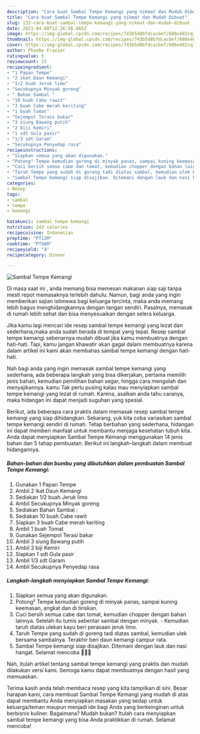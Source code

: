```yaml
---
description: "Cara buat Sambal Tempe Kemangi yang nikmat dan Mudah Dibuat"
title: "Cara buat Sambal Tempe Kemangi yang nikmat dan Mudah Dibuat"
slug: 133-cara-buat-sambal-tempe-kemangi-yang-nikmat-dan-mudah-dibuat
date: 2021-04-08T12:26:56.665Z
image: https://img-global.cpcdn.com/recipes/743b5d8bfdcacbef/680x482cq70/sambal-tempe-kemangi-foto-resep-utama.jpg
thumbnail: https://img-global.cpcdn.com/recipes/743b5d8bfdcacbef/680x482cq70/sambal-tempe-kemangi-foto-resep-utama.jpg
cover: https://img-global.cpcdn.com/recipes/743b5d8bfdcacbef/680x482cq70/sambal-tempe-kemangi-foto-resep-utama.jpg
author: Phoebe Frazier
ratingvalue: 5
reviewcount: 15
recipeingredient:
- "1 Papan Tempe"
- "2 ikat Daun Kemangi"
- "1/2 buah Jeruk limo"
- "Secukupnya Minyak goreng"
- " Bahan Sambal "
- "10 buah Cabe rawit"
- "3 buah Cabe merah keriting"
- "1 buah Tomat"
- "Sejempol Terasi bakar"
- "3 siung Bawang putih"
- "2 biji Kemiri"
- "1 sdt Gula pasir"
- "1/3 sdt Garam"
- "Secukupnya Penyedap rasa"
recipeinstructions:
- "Siapkan semua yang akan digunakan."
- "Potong² Tempe kemudian goreng di minyak panas, sampai kuning keemasan, angkat dan di tiriskan."
- "Cuci bersih semua cabe dan tomat, kemudian chopper dengan bahan lainnya. Setelah itu tumis sebentar sambal dengan minyak.  Kemudian taruh diatas ulekan kayu beri perasaan jeruk limo."
- "Taruh Tempe yang sudah di goreng tadi diatas sambal, kemudian ulek bersama sambalnya. Terakhir beri daun kemangi campur rata."
- "Sambal Tempe kemangi siap disajikan. Ditemani dengan lauk dan nasi hangat. Selamat mencoba 🥰🥰🥰"
categories:
- Resep
tags:
- sambal
- tempe
- kemangi

katakunci: sambal tempe kemangi 
nutrition: 243 calories
recipecuisine: Indonesian
preptime: "PT12M"
cooktime: "PT46M"
recipeyield: "4"
recipecategory: Dinner

---
```



![Sambal Tempe Kemangi](https://img-global.cpcdn.com/recipes/743b5d8bfdcacbef/680x482cq70/sambal-tempe-kemangi-foto-resep-utama.jpg)

Di masa  saat ini , anda memang bisa memesan makanan siap saji tanpa mesti repot memasaknya terlebih dahulu. Namun, bagi anda yang ingin memberikan sajian istimewa bagi keluarga tercinta, maka anda memang lebih bagus menghidangkannya dengan tangan sendiri. Pasalnya, memasak di rumah lebih sehat dan bisa menyesuaikan dengan selera keluarga.

Jika kamu lagi mencari ide resep sambal tempe kemangi yang lezat dan sederhana,maka anda sudah berada di tempat yang tepat. Resep sambal tempe kemangi  sebenarnya mudah dibuat jika kamu membuatnya dengan hati-hati. Tapi, kamu jangan khawatir akan gagal dalam membuatnya 
karena dalam artikel ini kami akan membahas sambal tempe kemangi dengan hati-hati.  



Nah bagi anda yang ingin memasak sambal tempe kemangi yang sederhana, ada beberapa langkah yang bisa dikerjakan, pertama memilih jenis bahan, kemudian pemilihan bahan segar, hingga cara mengolah dan menyajikannya. kamu Tak perlu pusing kalau mau menyiapkan sambal tempe kemangi yang lezat di rumah. Karena, asalkan anda  tahu caranya, maka hidangan ini dapat menjadi suguhan yang spesial.

Berikut, ada beberapa cara praktis  dalam memasak resep sambal tempe kemangi yang siap dihidangkan. Sekarang, yuk kita coba variasikan sambal tempe kemangi sendiri di rumah. Tetap berbahan yang sederhana, hidangan ini dapat memberi manfaat untuk membantu menjaga kesehatan tubuh kita. Anda dapat menyiapkan Sambal Tempe Kemangi menggunakan 14 jenis bahan dan 5 tahap pembuatan. Berikut ini langkah-langkah dalam membuat hidangannya.

<!--inarticleads1-->

##### Bahan-bahan dan bumbu yang dibutuhkan dalam pembuatan Sambal Tempe Kemangi:

1. Gunakan 1 Papan Tempe
1. Ambil 2 ikat Daun Kemangi
1. Sediakan 1/2 buah Jeruk limo
1. Ambil Secukupnya Minyak goreng
1. Sediakan  Bahan Sambal :
1. Sediakan 10 buah Cabe rawit
1. Siapkan 3 buah Cabe merah keriting
1. Ambil 1 buah Tomat
1. Gunakan Sejempol Terasi bakar
1. Ambil 3 siung Bawang putih
1. Ambil 2 biji Kemiri
1. Siapkan 1 sdt Gula pasir
1. Ambil 1/3 sdt Garam
1. Ambil Secukupnya Penyedap rasa




<!--inarticleads2-->

##### Langkah-langkah menyiapkan Sambal Tempe Kemangi:

1. Siapkan semua yang akan digunakan.
1. Potong² Tempe kemudian goreng di minyak panas, sampai kuning keemasan, angkat dan di tiriskan.
1. Cuci bersih semua cabe dan tomat, kemudian chopper dengan bahan lainnya. Setelah itu tumis sebentar sambal dengan minyak.  - Kemudian taruh diatas ulekan kayu beri perasaan jeruk limo.
1. Taruh Tempe yang sudah di goreng tadi diatas sambal, kemudian ulek bersama sambalnya. Terakhir beri daun kemangi campur rata.
1. Sambal Tempe kemangi siap disajikan. Ditemani dengan lauk dan nasi hangat. Selamat mencoba 🥰🥰🥰




Nah, itulah artikel tentang  sambal tempe kemangi  yang praktis dan mudah dilakukan versi kami. Semoga kamu dapat membuatnya dengan hasil yang memuaskan. 

Terima kasih anda telah membaca resep yang kita tampilkan di sini. Besar harapan kami, cara membuat  Sambal Tempe Kemangi yang mudah di atas dapat membantu Anda menyiapkan masakan yang sedap untuk keluarga/teman maupun menjadi ide bagi Anda yang berkeinginan untuk berbisnis kuliner. Bagaimana? Mudah bukan? Itulah cara menyiapkan sambal tempe kemangi yang bisa Anda praktikkan di rumah. Selamat mencoba!

